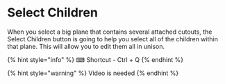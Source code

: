 # Select Children

When you select a big plane that contains several attached cutouts, the Select Children button is going to help you select all of the children within that plane. This will allow you to edit them all in unison.

{% hint style="info" %}
⌨ Shortcut - Ctrl + Q
{% endhint %}

{% hint style="warning" %}
Video is needed
{% endhint %}

